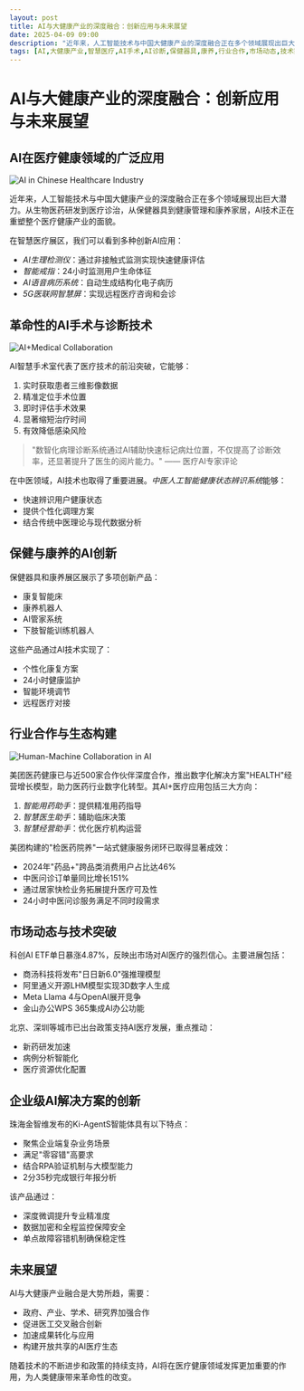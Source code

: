 ```yaml
---
layout: post
title: AI与大健康产业的深度融合：创新应用与未来展望
date: 2025-04-09 09:00
description: "近年来，人工智能技术与中国大健康产业的深度融合正在多个领域展现出巨大潜力。从生物医药研发到医疗诊治，从保健器具到健康管理和康养家居，AI技术正在重塑整个医疗健康产业的面貌。AI在医疗健康领域的应用包括智慧医疗、AI手术与诊断技术、保健与康养的创新等。行业合作与生态构建方面，美团医药健康与近500家合作伙伴深度合作，推出数字化解决方案。市场动态与技术突破方面，科创AI ETF单日暴涨4.87%，反映出市场对AI医疗的强烈信心。未来，AI与大健康产业融合是大势所趋，需要政府、产业、学术、研究界加强合作，促进医工交叉融合创新，加速成果转化与应用。"
tags: [AI,大健康产业,智慧医疗,AI手术,AI诊断,保健器具,康养,行业合作,市场动态,技术突破,未来展望]
---
```


# AI与大健康产业的深度融合：创新应用与未来展望

## AI在医疗健康领域的广泛应用

![AI in Chinese Healthcare Industry](https://s.coze.cn/t/H1qjxVqm2Jw/ "AI在中国医疗健康产业的应用")

近年来，人工智能技术与中国大健康产业的深度融合正在多个领域展现出巨大潜力。从生物医药研发到医疗诊治，从保健器具到健康管理和康养家居，AI技术正在重塑整个医疗健康产业的面貌。

在智慧医疗展区，我们可以看到多种创新AI应用：
- *AI生理检测仪*：通过非接触式监测实现快速健康评估
- *智能戒指*：24小时监测用户生命体征
- *AI语音病历系统*：自动生成结构化电子病历
- *5G医联网智慧屏*：实现远程医疗咨询和会诊

## 革命性的AI手术与诊断技术

![AI+Medical Collaboration](https://s.coze.cn/t/jupfM_zjAiU/ "AI与医疗的协同创新")

AI智慧手术室代表了医疗技术的前沿突破，它能够：
1. 实时获取患者三维影像数据
2. 精准定位手术位置
3. 即时评估手术效果
4. 显著缩短治疗时间
5. 有效降低感染风险

> "数智化病理诊断系统通过AI辅助快速标记病灶位置，不仅提高了诊断效率，还显著提升了医生的阅片能力。" —— 医疗AI专家评论

在中医领域，AI技术也取得了重要进展。*中医人工智能健康状态辨识系统*能够：
- 快速辨识用户健康状态
- 提供个性化调理方案
- 结合传统中医理论与现代数据分析

## 保健与康养的AI创新

保健器具和康养展区展示了多项创新产品：
- 康复智能床
- 康养机器人
- AI管家系统
- 下肢智能训练机器人

这些产品通过AI技术实现了：
- 个性化康复方案
- 24小时健康监护
- 智能环境调节
- 远程医疗对接

## 行业合作与生态构建

![Human-Machine Collaboration in AI](https://s.coze.cn/t/88i2oY1UxXY/ "AI中的人机协作")

美团医药健康已与近500家合作伙伴深度合作，推出数字化解决方案"HEALTH"经营增长模型，助力医药行业数字化转型。其AI+医疗应用包括三大方向：
1. *智能用药助手*：提供精准用药指导
2. *智慧医生助手*：辅助临床决策
3. *智慧经营助手*：优化医疗机构运营

美团构建的"检医药院养"一站式健康服务闭环已取得显著成效：
- 2024年"药品+"跨品类消费用户占比达46%
- 中医问诊订单量同比增长151%
- 通过居家快检业务拓展提升医疗可及性
- 24小时中医问诊服务满足不同时段需求

## 市场动态与技术突破

科创AI ETF单日暴涨4.87%，反映出市场对AI医疗的强烈信心。主要进展包括：
- 商汤科技将发布"日日新6.0"强推理模型
- 阿里通义开源LHM模型实现3D数字人生成
- Meta Llama 4与OpenAI展开竞争
- 金山办公WPS 365集成AI办公功能

北京、深圳等城市已出台政策支持AI医疗发展，重点推动：
- 新药研发加速
- 病例分析智能化
- 医疗资源优化配置

## 企业级AI解决方案的创新

珠海金智维发布的Ki-AgentS智能体具有以下特点：
- 聚焦企业端复杂业务场景
- 满足"零容错"高要求
- 结合RPA验证机制与大模型能力
- 2分35秒完成银行年报分析

该产品通过：
- 深度微调提升专业精准度
- 数据加密和全程监控保障安全
- 单点故障容错机制确保稳定性

## 未来展望

AI与大健康产业融合是大势所趋，需要：
- 政府、产业、学术、研究界加强合作
- 促进医工交叉融合创新
- 加速成果转化与应用
- 构建开放共享的AI医疗生态

随着技术的不断进步和政策的持续支持，AI将在医疗健康领域发挥更加重要的作用，为人类健康带来革命性的改变。

